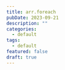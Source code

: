 ```yaml
---
title: arr.foreach
pubDate: 2023-09-21
description: ""
categories:
  - default
tags:
  - default
featured: false
draft: true
---
```

